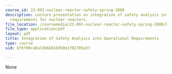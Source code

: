 ```yaml
---
course_id: 22-091-nuclear-reactor-safety-spring-2008
description: Lecture presentation on integration of safety analysis into operational
  requirements for nuclear reactors.
file_location: /coursemedia/22-091-nuclear-reactor-safety-spring-2008/bf6f00ca0a7db6b81b950e1f02785a37_MIT22_091S08_lec13.pdf
file_type: application/pdf
layout: pdf
title: Integration of Safety Analysis into Operational Requirements
type: course
uid: bf6f00ca0a7db6b81b950e1f02785a37

---
```

None